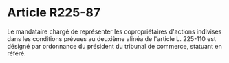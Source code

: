 # Article R225-87

Le mandataire chargé de représenter les copropriétaires d'actions indivises dans les conditions prévues au deuxième alinéa de l'article L. 225-110 est désigné par ordonnance du président du tribunal de commerce, statuant en référé.
